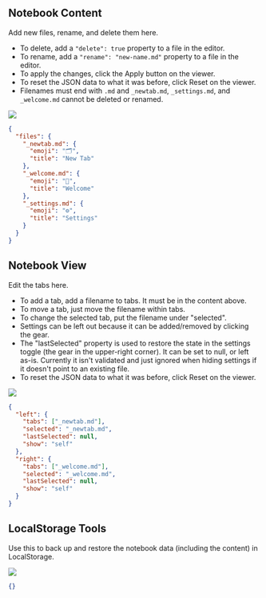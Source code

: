## Notebook Content

Add new files, rename, and delete them here.

- To delete, add a `"delete": true` property to a file in the editor.
- To rename, add a `"rename": "new-name.md"` property to a file in the editor.
- To apply the changes, click the Apply button on the viewer.
- To reset the JSON data to what it was before, click Reset on the viewer.
- Filenames must end with `.md` and `_newtab.md`, `_settings.md`, and
  `_welcome.md` cannot be deleted or renamed.

[![](https://img.shields.io/badge/%E2%98%95%EF%B8%8F-NotebookView-blue)](https://macchiato.dev/component/#NotebookContent)

```json
{
  "files": {
    "_newtab.md": {
      "emoji": "🗂",
      "title": "New Tab"
    },
    "_welcome.md": {
      "emoji": "👋",
      "title": "Welcome"
    },
    "_settings.md": {
      "emoji": "⚙️",
      "title": "Settings"
    }
  }
}
```

## Notebook View

Edit the tabs here.

- To add a tab, add a filename to tabs. It must be in the content above.
- To move a tab, just move the filename within tabs.
- To change the selected tab, put the filename under "selected".
- Settings can be left out because it can be added/removed by clicking the gear.
- The "lastSelected" property is used to restore the state in the settings toggle
  (the gear in the upper-right corner). It can be set to null, or left as-is.
  Currently it isn't validated and just ignored when hiding settings if it
  doesn't point to an existing file.
- To reset the JSON data to what it was before, click Reset on the viewer.

[![](https://img.shields.io/badge/%E2%98%95%EF%B8%8F-NotebookView-blue)](https://macchiato.dev/component/#NotebookView)

```json
{
  "left": {
    "tabs": ["_newtab.md"],
    "selected": "_newtab.md",
    "lastSelected": null,
    "show": "self"
  },
  "right": {
    "tabs": ["_welcome.md"],
    "selected": "_welcome.md",
    "lastSelected": null,
    "show": "self"
  }
}
```

## LocalStorage Tools

Use this to back up and restore the notebook data (including the content) in LocalStorage.

[![](https://img.shields.io/badge/%E2%98%95%EF%B8%8F-LocalStorageTools-blue)](https://macchiato.dev/component/#LocalStorageTools)

```json
{}
```
